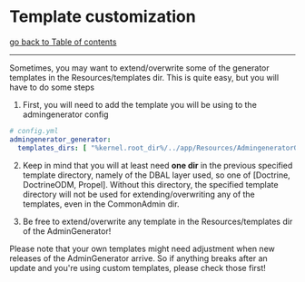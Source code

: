 # Template customization

[go back to Table of contents][back-to-index]

-----

Sometimes, you may want to extend/overwrite some of the generator templates in the Resources/templates dir. This is quite easy, but you will have to do some steps

1. First, you will need to add the template you will be using to the admingenerator config
```yaml
# config.yml
admingenerator_generator:
  templates_dirs: [ "%kernel.root_dir%/../app/Resources/AdmingeneratorGeneratorBundle/templates" ]
```

2. Keep in mind that you will at least need **one dir** in the previous specified template directory, namely of the DBAL layer used, so one of [Doctrine, DoctrineODM, Propel].
Without this directory, the specified template directory will not be used for extending/overwriting any of the templates, even in the CommonAdmin dir.

3. Be free to extend/overwrite any template in the Resources/templates dir of the AdminGenerator!

Please note that your own templates might need adjustment when new releases of the AdminGenerator arrive. So if anything breaks after an update and you're using custom templates, please check those first!


[back-to-index]: ../documentation.md
